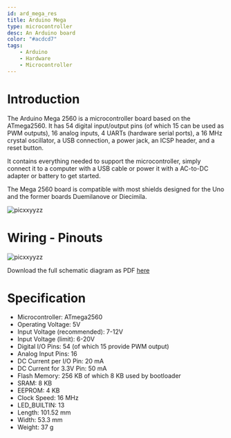 ```yaml
---
id: ard_mega_res
title: Arduino Mega
type: microcontroller
desc: An Arduino board
color: "#acdcd7"
tags:
    - Arduino
    - Hardware
    - Microcontroller
---
```


# Introduction
The Arduino Mega 2560 is a microcontroller board based on the ATmega2560. It has 54 digital input/output pins (of which 15 can be used as PWM outputs), 16 analog inputs, 4 UARTs (hardware serial ports), a 16 MHz crystal oscillator, a USB connection, a power jack, an ICSP header, and a reset button. 

It contains everything needed to support the microcontroller, simply connect it to a computer with a USB cable or power it with a AC-to-DC adapter or battery to get started. 

The Mega 2560 board is compatible with most shields designed for the Uno and the former boards Duemilanove or Diecimila.

![picxxyyzz](img/pic1.jpg)

# Wiring - Pinouts

![picxxyyzz](img/pic2.png)

Download the full schematic diagram as PDF [here](https://content.arduino.cc/assets/MEGA2560_Rev3e_sch.pdf)

# Specification

- Microcontroller: ATmega2560
- Operating Voltage: 5V
- Input Voltage (recommended): 7-12V
- Input Voltage (limit): 6-20V
- Digital I/O Pins: 54 (of which 15 provide PWM output)
- Analog Input Pins: 16
- DC Current per I/O Pin: 20 mA
- DC Current for 3.3V Pin: 50 mA
- Flash Memory: 256 KB of which 8 KB used by bootloader
- SRAM: 8 KB
- EEPROM: 4 KB
- Clock Speed: 16 MHz
- LED_BUILTIN: 13
- Length: 101.52 mm
- Width: 53.3 mm
- Weight: 37 g

